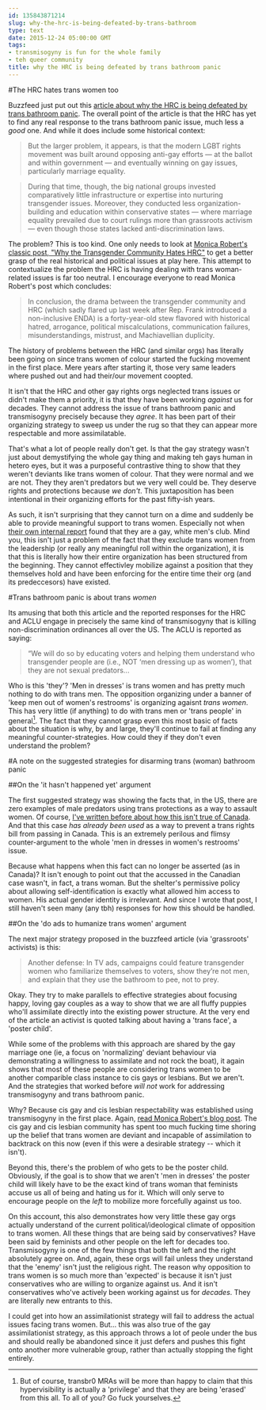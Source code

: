 ```yaml
---
id: 135843871214
slug: why-the-hrc-is-being-defeated-by-trans-bathroom
type: text
date: 2015-12-24 05:00:00 GMT
tags:
- transmisogyny is fun for the whole family
- teh queer community
title: why the HRC is being defeated by trans bathroom panic
---
```

#The HRC hates trans women too

Buzzfeed just put out this [article about why the HRC is being defeated by trans bathroom panic][buzz]. The overall point of the article is that the HRC has yet to find any real response to the trans bathroom panic issue, much less a *good* one. And while it does include some historical context:

> But the larger problem, it appears, is that the modern LGBT rights movement was built around opposing anti-gay efforts — at the ballot and within government — and eventually winning on gay issues, particularly marriage equality.

> During that time, though, the big national groups invested comparatively little infrastructure or expertise into nurturing transgender issues. Moreover, they conducted less organization-building and education within conservative states — where marriage equality prevailed due to court rulings more than grassroots activism — even though those states lacked anti-discrimination laws.

The problem? This is too kind. One only needs to look at [Monica Robert's classic post, "Why the Transgender Community Hates HRC"][hrc] to get a better grasp of the real historical and political issues at play here. This attempt to contextualize the problem the HRC is having dealing with trans woman-related issues is far too neutral. I encourage everyone to read Monica Robert's post which concludes:

> In conclusion, the drama between the transgender community and HRC (which sadly flared up last week after Rep. Frank introduced a non-inclusive ENDA) is a forty-year-old stew flavored with historical hatred, arrogance, political miscalculations, communication failures, misunderstandings, mistrust, and Machiavellian duplicity. 

The history of problems between the HRC (and similar orgs) has literally been going on since trans women of colour started the fucking movement in the first place. Mere years after starting it, those very same leaders where pushed out and had their/our movement coopted. 

It isn't that the HRC and other gay rights orgs neglected trans issues or didn't make them a priority, it is that they have been working *against* us for decades. They cannot address the issue of trans bathroom panic and transmisogyny precisely because they *agree*. It has been part of their organizing strategy to sweep us under the rug so that they can appear more respectable and more assimilatable.

That's what a lot of people really don't get. Is that the gay strategy wasn't just about demystifying the whole gay thing and making teh gays human in hetero eyes, but it was a purposeful contrastive thing to show that they weren't deviants like trans women of colour. That they were normal and we are not. They they aren't predators but we very well could be. They deserve rights and protections because *we don't*.  This juxtaposition has been intentional in their organizing efforts for the past fifty-ish years.

As such, it isn't surprising that they cannot turn on a dime and suddenly be able to provide meaningful support to trans women. Especially not when [their own internal report][report] found that they are a gay, white men's club. Mind you, this isn't just a problem of the fact that they exclude trans women from the leadership (or really any meaningful roll within the organization), it is that this is literally how their entire organization has been structured from the beginning. They cannot effectivley mobilize against a position that they themselves hold and have been enforcing for the entire time their org (and its predeccesors) have existed.

#Trans bathroom panic is about trans *women*

Its amusing that both this article and the reported responses for the HRC and ACLU engage in precisely the same kind of transmisogyny that is killing non-discrimination ordinances all over the US. The ACLU is reported as saying:

> “We will do so by educating voters and helping them understand who transgender people are (i.e., NOT ‘men dressing up as women’), that they are not sexual predators... 

Who is this 'they'? 'Men in dresses' is trans women and has pretty much nothing to do with trans men. The opposition organizing under a banner of 'keep men out of women's restrooms' is organizing agaisnt *trans women*. This has very little (if anything) to do with trans men or 'trans people' in general[^envy]. The fact that they cannot grasp even this most basic of facts about the situation is why, by and large, they'll continue to fail at finding any meaningful counter-strategies. How could they if they don't even understand the problem?

#A note on the suggested strategies for disarming trans (woman) bathroom panic

##On the 'it hasn't happened yet' argument

The first suggested strategy was showing the facts that, in the US, there are zero examples of male predators using trans protections as a way to assault women. Of course, [I've written before about how this isn't true of Canada][actors]. And that this case *has already been used* as a way to prevent a trans rights bill from passing in Canada. This is an extremely perilous and flimsy counter-argument to the whole 'men in dresses in women's restrooms' issue.

Because what happens when this fact can no longer be asserted (as in Canada)? It isn't enough to point out that the accussed in the Canadian case wasn't, in fact, a trans woman. But the shelter's permissive policy about allowing self-identification is exactly what allowed him access to women. His actual gender identity is irrelevant. And since I wrote that post, I still haven't seen many (any tbh) responses for how this should be handled. 

##On the 'do ads to humanize trans women' argument

The next major strategy proposed in the buzzfeed article (via 'grassroots' activists) is this:

> Another defense: In TV ads, campaigns could feature transgender women who familiarize themselves to voters, show they’re not men, and explain that they use the bathroom to pee, not to prey.

Okay. They try to make parallels to effective strategies about focusing happy, loving gay couples as a way to show that we are all fluffy puppies who'll assimilate directly into the existing power structure. At the very end of the article an activist is quoted talking about having a 'trans face', a 'poster child'.

While some of the problems with this approach are shared by the gay marriage one (ie, a focus on 'normalizing' deviant behaviour via demonstrating a willingness to assimilate and not rock the boat), it again shows that most of these people are considering trans women to be another comparible class instance to cis gays or lesbians. But we aren't. And the strategies that worked before *will not* work for addressing transmisogyny and trans bathroom panic.

Why? Because cis gay and cis lesbian respectability was established using transmisogyny in the first place. Again, [read Monica Robert's blog post][hrc]. The cis gay and cis lesbian community has spent too much fucking time shoring up the belief that trans women are deviant and incapable of assimilation to backtrack on this now (even if this were a desirable strategy -- which it isn't). 

Beyond this, there's the problem of who gets to be the poster child. Obviously, if the goal is to show that we aren't 'men in dresses' the poster child will likely have to be the exact kind of trans woman that feminists accuse us all of being and hating us for it. Which will only serve to encourage people on the *left* to mobilize more forcefully against us too. 

On this account, this also demonstrates how very little these gay orgs actually understand of the current political/ideological climate of opposition to trans women. All these things that are being said by conservatives? Have been said by feminists and other people on the left for decades too. Transmisogyny is one of the few things that both the left and the right absolutely agree on. And, again, these orgs will fail unless they understand that the 'enemy' isn't just the religious right. The reason why opposition to trans women is so much more than 'expected' is because it isn't just conservatives who are willing to organize against us. And it isn't conservatives who've actively been working against us for *decades*. They are literally new entrants to this. 

I could get into how an assimilationist strategy will fail to address the actual issues facing trans women. But... this was also true of the gay assimilationist strategy, as this approach throws a lot of peole under the bus and should really be abandoned since it just defers and pushes this fight onto another more vulnerable group, rather than actually stopping the fight entirely.

[^envy]: But of course, transbr0 MRAs will be more than happy to claim that this hypervisibility is actually a 'privilege' and that they are being 'erased' from this all. To all of you? Go fuck yourselves.

[buzz]: http://syx.pw/1kipwOJ
[hrc]: http://syx.pw/1QNZeCq
[report]: http://syx.pw/1QJTgmp
[actors]: http://syx.pw/1QJUU7q